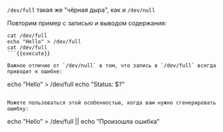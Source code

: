 `/dev/full` такая же "чёрная дыра", как и `/dev/null`

Повторим пример с записью и выводом содержания:

```
cat /dev/full
echo "Hello" > /dev/full
cat /dev/full
```{{execute}}

Важное отличие от `/dev/null` в том, что запись в `/dev/full` всегда приводит к ошибке:

```
echo "Hello" > /dev/full
echo "Status: $?"
```{{execute}}

Можете пользоваться этой особенностью, когда вам нужно сгенерировать ошибку:

```
echo "Hello" > /dev/full || echo "Произошла ошибка"
```{{execute}}